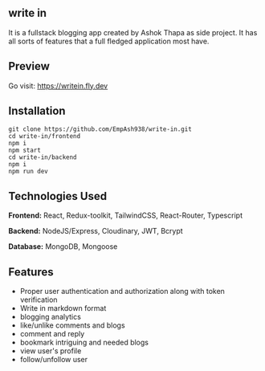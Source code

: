 ## write in

It is a fullstack blogging app created by Ashok Thapa as side project. It has all sorts of features that a full fledged application most have.

## Preview

Go visit: https://writein.fly.dev

## Installation

```
git clone https://github.com/EmpAsh938/write-in.git
cd write-in/frontend
npm i
npm start
cd write-in/backend
npm i
npm run dev
```

## Technologies Used

**Frontend:** React, Redux-toolkit, TailwindCSS, React-Router, Typescript

**Backend:** NodeJS/Express, Cloudinary, JWT, Bcrypt

**Database:** MongoDB, Mongoose

## Features

- Proper user authentication and authorization along with token verification
- Write in markdown format
- blogging analytics
- like/unlike comments and blogs
- comment and reply
- bookmark intriguing and needed blogs
- view user's profile
- follow/unfollow user
